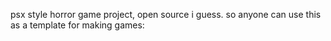 psx style horror game project, open source i guess. so anyone can use this as a template for making games:
